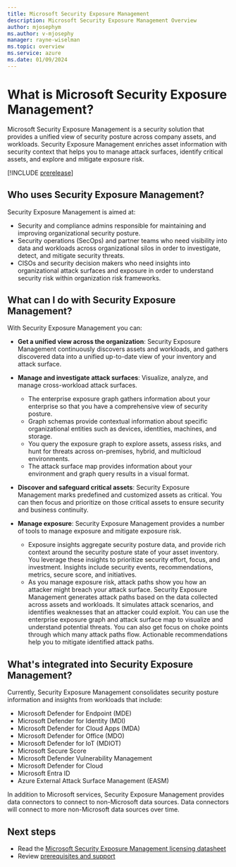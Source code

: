 ```yaml
---
title: Microsoft Security Exposure Management
description: Microsoft Security Exposure Management Overview
author: mjosephym
ms.author: v-mjosephy
manager: rayne-wiselman
ms.topic: overview
ms.service: azure
ms.date: 01/09/2024
---
```



# What is Microsoft Security Exposure Management?

Microsoft Security Exposure Management is a security solution that provides a unified view of security posture across company assets, and workloads. Security Exposure Management enriches asset information with security context that helps you to manage attack surfaces, identify critical assets, and explore and mitigate exposure risk.

[!INCLUDE [prerelease](../includes//prerelease.md)]

## Who uses Security Exposure Management?

Security Exposure Management is aimed at:

- Security and compliance admins responsible for maintaining and improving organizational security posture.
- Security operations (SecOps) and partner teams who need visibility into data and workloads across organizational silos in order to investigate, detect, and mitigate security threats.
- CISOs and security decision makers who need insights into organizational attack surfaces and exposure in order to understand security risk within organization risk frameworks.

## What can I do with Security Exposure Management?

With Security Exposure Management you can:

- **Get a unified view across the organization**: Security Exposure Management continuously discovers assets and workloads, and gathers discovered data into a unified up-to-date view of your inventory and attack surface.
- **Manage and investigate attack surfaces**: Visualize, analyze, and manage cross-workload attack surfaces.
  - The enterprise exposure graph gathers information about your enterprise so that you have a comprehensive view of security posture.
  - Graph schemas provide contextual information about specific organizational entities such as devices, identities, machines, and storage.
  - You query the exposure graph to explore assets, assess risks, and hunt for threats across on-premises, hybrid, and multicloud environments.
  - The attack surface map provides information about your environment and graph query results in a visual format.

- **Discover and safeguard critical assets**: Security Exposure Management marks predefined and customized assets as critical. You can then focus and prioritize on those critical assets to ensure security and business continuity.

- **Manage exposure**: Security Exposure Management provides a number of tools to manage exposure and mitigate exposure risk.
  - Exposure insights aggregate security posture data, and provide rich context around the security posture state of your asset inventory. You leverage these insights to prioritize security effort, focus, and investment. Insights include security events, recommendations, metrics, secure score, and initiatives.
  - As you manage exposure risk, attack paths show you how an attacker might breach your attack surface. Security Exposure Management generates attack paths based on the data collected across assets and workloads. It simulates attack scenarios, and identifies weaknesses that an attacker could exploit. You can use the enterprise exposure graph and attack surface map to visualize and understand potential threats. You can also get focus on choke points through which many attack paths flow. Actionable recommendations help you to mitigate identified attack paths.

## What's integrated into Security Exposure Management?

Currently, Security Exposure Management consolidates security posture information and insights from workloads that include:

- Microsoft Defender for Endpoint (MDE)
- Microsoft Defender for Identity (MDI)
- Microsoft Defender for Cloud Apps (MDA)
- Microsoft Defender for Office (MDO)
- Microsoft Defender for IoT (MDIOT)
- Microsoft Secure Score  
- Microsoft Defender Vulnerability Management  
- Microsoft Defender for Cloud
- Microsoft Entra ID  
- Azure External Attack Surface Management (EASM)

In addition to Microsoft services, Security Exposure Management provides data connectors to connect to non-Microsoft data sources. Data connectors will connect to more non-Microsoft data sources over time.

## Next steps

- Read the [Microsoft Security Exposure Management licensing datasheet](https://aka.ms/?)
- Review [prerequisites and support](prerequisites.md)